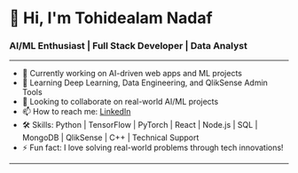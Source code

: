 # 👋 Hi, I'm Tohidealam Nadaf
### AI/ML Enthusiast | Full Stack Developer | Data Analyst

---
- 🔭 Currently working on AI-driven web apps and ML projects
- 🌱 Learning Deep Learning, Data Engineering, and QlikSense Admin Tools
- 👯 Looking to collaborate on real-world AI/ML projects
- 📫 How to reach me: [LinkedIn](https://www.linkedin.com/in/tohidealam-nadaf/)
- 🛠️ Skills: Python | TensorFlow | PyTorch | React | Node.js | SQL | MongoDB | QlikSense | C++ | Technical Support
- ⚡ Fun fact: I love solving real-world problems through tech innovations!

---
